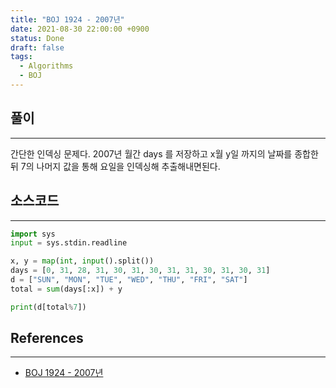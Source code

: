 ```yaml
---
title: "BOJ 1924 - 2007년"
date: 2021-08-30 22:00:00 +0900
status: Done
draft: false
tags:
  - Algorithms
  - BOJ
---
```

## 풀이
---
간단한 인덱싱 문제다. 2007년 월간 days 를 저장하고 x월 y일 까지의 날짜를 종합한 뒤 7의 나머지 값을 통해 요일을 인덱싱해 추출해내면된다.

## 소스코드
---
```python
import sys
input = sys.stdin.readline

x, y = map(int, input().split())
days = [0, 31, 28, 31, 30, 31, 30, 31, 31, 30, 31, 30, 31]
d = ["SUN", "MON", "TUE", "WED", "THU", "FRI", "SAT"]
total = sum(days[:x]) + y

print(d[total%7])
```

## References
---
- [BOJ 1924 - 2007년](https://www.acmicpc.net/problem/1924)
